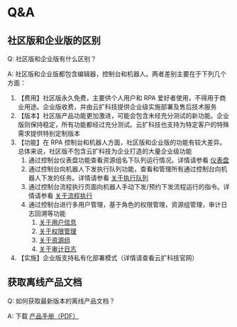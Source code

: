 # Q&A

## 社区版和企业版的区别
Q: 社区版和企业版有什么区别？

A: 社区版和企业版都包含编辑器，控制台和机器人。两者差别主要在于下列几个方面：
1. 【费用】社区版永久免费，主要供个人用户和 RPA 爱好者使用，不得用于商业用途。企业版收费，并由云扩科技提供企业级实施部署及售后技术服务
2. 【版本】社区版产品功能更加激进，可能会包含未经充分测试的新功能。企业版则保持稳定，所有功能都经过充分测试。云扩科技也支持为特定客户的特殊需求提供特别定制版本
3. 【功能】在 RPA 控制台和机器人方面，社区版和企业版的功能有较大差异。总体来说，社区版不包含云扩科技为企业打造的大量企业级功能
    1. 通过控制台仪表盘功能查看资源组名下队列运行情况。详情请参看 [仪表盘](Console/dashboard.md?_v=v2020.4)
    2. 通过控制台向机器人下发执行队列功能，查看和管理所有通过控制台向机器人下发的任务。详情请参看 [关于执行队列](Console/job/aboutJob.md?_v=v2020.4)
    3. 通过控制台流程执行页面向机器人手动下发/预约下发流程运行的指令。详情请参看 [关于流程执行](Console/process/aboutProcess.md?_v=v2020.4)
    4. 通过控制台进行多用户管理，基于角色的权限管理，资源组管理，审计日志回溯等功能
        1. [关于用户信息](Console/management/users/aboutUsers.md?_v=v2020.4)
        2. [关于权限管理](Console/management/roles/aboutRoles.md?_v=v2020.4)
        3. [关于资源组](Console/management/groups/aboutGroups.md?_v=v2020.4)
        4. [关于审计日志](Console/management/log/aboutlog.md?_v=v2020.4)
4. 【实施】企业版支持私有化部署模式（详情请查看云扩科技官网）

## 获取离线产品文档
Q: 如何获取最新版本的离线产品文档？

A: 下载 [产品手册（PDF）](https://dev-academy.bottime.com/pdf/Product_Induction_ZH-CN.pdf)
